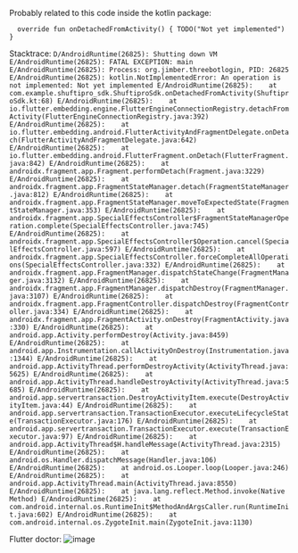Probably related to this code inside the kotlin package: 

`  override fun onDetachedFromActivity() {
    TODO("Not yet implemented")
  }`



Stacktrace:
`D/AndroidRuntime(26825): Shutting down VM
E/AndroidRuntime(26825): FATAL EXCEPTION: main
E/AndroidRuntime(26825): Process: org.jimber.threebotlogin, PID: 26825
E/AndroidRuntime(26825): kotlin.NotImplementedError: An operation is not implemented: Not yet implemented
E/AndroidRuntime(26825): 	at com.example.shuftipro_sdk.ShuftiproSdk.onDetachedFromActivity(ShuftiproSdk.kt:68)
E/AndroidRuntime(26825): 	at io.flutter.embedding.engine.FlutterEngineConnectionRegistry.detachFromActivity(FlutterEngineConnectionRegistry.java:392)
E/AndroidRuntime(26825): 	at io.flutter.embedding.android.FlutterActivityAndFragmentDelegate.onDetach(FlutterActivityAndFragmentDelegate.java:642)
E/AndroidRuntime(26825): 	at io.flutter.embedding.android.FlutterFragment.onDetach(FlutterFragment.java:842)
E/AndroidRuntime(26825): 	at androidx.fragment.app.Fragment.performDetach(Fragment.java:3229)
E/AndroidRuntime(26825): 	at androidx.fragment.app.FragmentStateManager.detach(FragmentStateManager.java:812)
E/AndroidRuntime(26825): 	at androidx.fragment.app.FragmentStateManager.moveToExpectedState(FragmentStateManager.java:353)
E/AndroidRuntime(26825): 	at androidx.fragment.app.SpecialEffectsController$FragmentStateManagerOperation.complete(SpecialEffectsController.java:745)
E/AndroidRuntime(26825): 	at androidx.fragment.app.SpecialEffectsController$Operation.cancel(SpecialEffectsController.java:597)
E/AndroidRuntime(26825): 	at androidx.fragment.app.SpecialEffectsController.forceCompleteAllOperations(SpecialEffectsController.java:332)
E/AndroidRuntime(26825): 	at androidx.fragment.app.FragmentManager.dispatchStateChange(FragmentManager.java:3132)
E/AndroidRuntime(26825): 	at androidx.fragment.app.FragmentManager.dispatchDestroy(FragmentManager.java:3107)
E/AndroidRuntime(26825): 	at androidx.fragment.app.FragmentController.dispatchDestroy(FragmentController.java:334)
E/AndroidRuntime(26825): 	at androidx.fragment.app.FragmentActivity.onDestroy(FragmentActivity.java:330)
E/AndroidRuntime(26825): 	at android.app.Activity.performDestroy(Activity.java:8459)
E/AndroidRuntime(26825): 	at android.app.Instrumentation.callActivityOnDestroy(Instrumentation.java:1344)
E/AndroidRuntime(26825): 	at android.app.ActivityThread.performDestroyActivity(ActivityThread.java:5625)
E/AndroidRuntime(26825): 	at android.app.ActivityThread.handleDestroyActivity(ActivityThread.java:5685)
E/AndroidRuntime(26825): 	at android.app.servertransaction.DestroyActivityItem.execute(DestroyActivityItem.java:44)
E/AndroidRuntime(26825): 	at android.app.servertransaction.TransactionExecutor.executeLifecycleState(TransactionExecutor.java:176)
E/AndroidRuntime(26825): 	at android.app.servertransaction.TransactionExecutor.execute(TransactionExecutor.java:97)
E/AndroidRuntime(26825): 	at android.app.ActivityThread$H.handleMessage(ActivityThread.java:2315)
E/AndroidRuntime(26825): 	at android.os.Handler.dispatchMessage(Handler.java:106)
E/AndroidRuntime(26825): 	at android.os.Looper.loop(Looper.java:246)
E/AndroidRuntime(26825): 	at android.app.ActivityThread.main(ActivityThread.java:8550)
E/AndroidRuntime(26825): 	at java.lang.reflect.Method.invoke(Native Method)
E/AndroidRuntime(26825): 	at com.android.internal.os.RuntimeInit$MethodAndArgsCaller.run(RuntimeInit.java:602)
E/AndroidRuntime(26825): 	at com.android.internal.os.ZygoteInit.main(ZygoteInit.java:1130)`


Flutter doctor:
![image](https://user-images.githubusercontent.com/43674202/162000147-09fd3ded-a1d7-4a5f-b1b5-7d51b4e33c1e.png)

